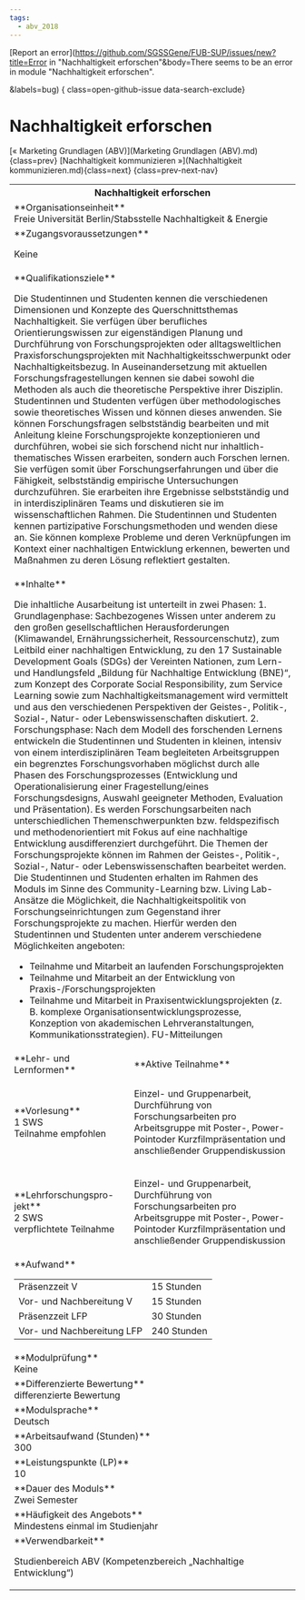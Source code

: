 ```yaml
---
tags:
  - abv_2018
---
```

[Report an error](https://github.com/SGSSGene/FUB-SUP/issues/new?title=Error in "Nachhaltigkeit erforschen"&body=There seems to be an error in module "Nachhaltigkeit erforschen".

<Describe here a slightly more detailed description of what is wrong>&labels=bug)
{ class=open-github-issue data-search-exclude}

# Nachhaltigkeit erforschen

[« Marketing Grundlagen (ABV)](Marketing Grundlagen (ABV).md){class=prev}
[Nachhaltigkeit kommunizieren »](Nachhaltigkeit kommunizieren.md){class=next}
{class=prev-next-nav}

<table markdown id="moduledesc">
<tr markdown class="moduledesc_head"><th colspan="2">Nachhaltigkeit erforschen </th></tr>
<tr markdown><td colspan="2">**Organisationseinheit**   <br>Freie Universität Berlin/Stabsstelle Nachhaltigkeit & Energie</td></tr>


<tr markdown><td colspan="2">**Zugangsvoraussetzungen** <br>

Keine


</td></tr>
<tr markdown><td colspan="2">**Qualifikationsziele**    <br>

Die Studentinnen und Studenten kennen die verschiedenen Dimensionen und
Konzepte des Querschnittsthemas Nachhaltigkeit. Sie verfügen über
berufliches Orientierungswissen zur eigenständigen Planung und Durchführung
von Forschungsprojekten oder alltagsweltlichen Praxisforschungsprojekten mit
Nachhaltigkeitsschwerpunkt oder Nachhaltigkeitsbezug. In Auseinandersetzung
mit aktuellen Forschungsfragestellungen kennen sie dabei sowohl die Methoden
als auch die theoretische Perspektive ihrer Disziplin. Studentinnen und
Studenten verfügen über methodologisches sowie theoretisches Wissen und
können dieses anwenden. Sie können Forschungsfragen selbstständig bearbeiten
und mit Anleitung kleine Forschungsprojekte konzeptionieren und durchführen,
wobei sie sich forschend nicht nur inhaltlich-thematisches Wissen
erarbeiten, sondern auch Forschen lernen. Sie verfügen somit über
Forschungserfahrungen und über die Fähigkeit, selbstständig empirische
Untersuchungen durchzuführen. Sie erarbeiten ihre Ergebnisse selbstständig
und in interdisziplinären Teams und diskutieren sie im wissenschaftlichen
Rahmen. Die Studentinnen und Studenten kennen partizipative
Forschungsmethoden und wenden diese an. Sie können komplexe Probleme und
deren Verknüpfungen im Kontext einer nachhaltigen Entwicklung erkennen,
bewerten und Maßnahmen zu deren Lösung reflektiert gestalten.


</td></tr>
<tr markdown><td colspan="2">**Inhalte**                <br>

Die inhaltliche Ausarbeitung ist unterteilt in zwei Phasen: 1.
Grundlagenphase: Sachbezogenes Wissen unter anderem zu den großen
gesellschaftlichen Herausforderungen (Klimawandel, Ernährungssicherheit,
Ressourcenschutz), zum Leitbild einer nachhaltigen Entwicklung, zu den 17
Sustainable Development Goals (SDGs) der Vereinten Nationen, zum Lern- und
Handlungsfeld „Bildung für Nachhaltige Entwicklung (BNE)“, zum Konzept des
Corporate Social Responsibility, zum Service Learning sowie zum
Nachhaltigkeitsmanagement wird vermittelt und aus den verschiedenen
Perspektiven der Geistes-, Politik-, Sozial-, Natur- oder
Lebenswissenschaften diskutiert. 2. Forschungsphase: Nach dem Modell des
forschenden Lernens entwickeln die Studentinnen und Studenten in kleinen,
intensiv von einem interdisziplinären Team begleiteten Arbeitsgruppen ein
begrenztes Forschungsvorhaben möglichst durch alle Phasen des
Forschungsprozesses (Entwicklung und Operationalisierung einer
Fragestellung/eines Forschungsdesigns, Auswahl geeigneter Methoden,
Evaluation und Präsentation). Es werden Forschungsarbeiten nach
unterschiedlichen Themenschwerpunkten bzw. feldspezifisch und
methodenorientiert mit Fokus auf eine nachhaltige Entwicklung
ausdifferenziert durchgeführt. Die Themen der Forschungsprojekte können im
Rahmen der Geistes-, Politik-, Sozial-, Natur- oder Lebenswissenschaften
bearbeitet werden. Die Studentinnen und Studenten erhalten im Rahmen des
Moduls im Sinne des Community-Learning bzw. Living Lab-Ansätze die
Möglichkeit, die Nachhaltigkeitspolitik von Forschungseinrichtungen zum
Gegenstand ihrer Forschungsprojekte zu machen. Hierfür werden den
Studentinnen und Studenten unter anderem verschiedene Möglichkeiten
angeboten:

- Teilnahme und Mitarbeit an laufenden Forschungsprojekten
- Teilnahme und Mitarbeit an der Entwicklung von Praxis-/Forschungsprojekten
- Teilnahme und Mitarbeit in Praxisentwicklungsprojekten (z. B. komplexe
  Organisationsentwicklungsprozesse, Konzeption von akademischen
  Lehrveranstaltungen, Kommunikationsstrategien). FU-Mitteilungen


</td></tr>

<tr markdown><td>**Lehr- und Lernformen**</td><td>**Aktive Teilnahme**</td></tr>
<tr markdown><td> **Vorlesung** <br>1 SWS <br> Teilnahme empfohlen</td><td>

Einzel- und Gruppenarbeit, Durchführung von Forschungsarbeiten pro Arbeitsgruppe mit Poster-, Power-Pointoder Kurzfilmpräsentation und anschließender Gruppendiskussion
</td></tr>
<tr markdown><td> **Lehrforschungspro- jekt** <br>2 SWS <br> verpflichtete Teilnahme</td><td>

Einzel- und Gruppenarbeit, Durchführung von Forschungsarbeiten pro Arbeitsgruppe mit Poster-, Power-Pointoder Kurzfilmpräsentation und anschließender Gruppendiskussion
</td></tr>
<tr markdown><td colspan="2">**Aufwand**                <br>
<table class="aufwand_table">
<tr><td>Präsenzzeit V</td><td>15 Stunden</td></tr>
<tr><td>Vor- und Nachbereitung V</td><td>15 Stunden</td></tr>
<tr><td>Präsenzzeit LFP</td><td>30 Stunden</td></tr>
<tr><td>Vor- und Nachbereitung LFP</td><td>240 Stunden</td></tr>
</table>

</td></tr>
<tr markdown><td colspan="2">**Modulprüfung**             <br>Keine


</td></tr>
<tr markdown><td colspan="2">**Differenzierte Bewertung** <br>differenzierte Bewertung

</td></tr>
<tr markdown><td colspan="2">**Modulsprache**             <br>Deutsch</td></tr>
<tr markdown><td colspan="2">**Arbeitsaufwand (Stunden)** <br>300</td></tr>
<tr markdown><td colspan="2">**Leistungspunkte (LP)**     <br>10</td></tr>
<tr markdown><td colspan="2">**Dauer des Moduls**         <br>Zwei Semester</td></tr>
<tr markdown><td colspan="2">**Häufigkeit des Angebots**  <br>Mindestens einmal im Studienjahr</td></tr>
<tr markdown><td colspan="2">**Verwendbarkeit**           <br>

Studienbereich ABV (Kompetenzbereich „Nachhaltige Entwicklung“)


</td></tr>

</table>

